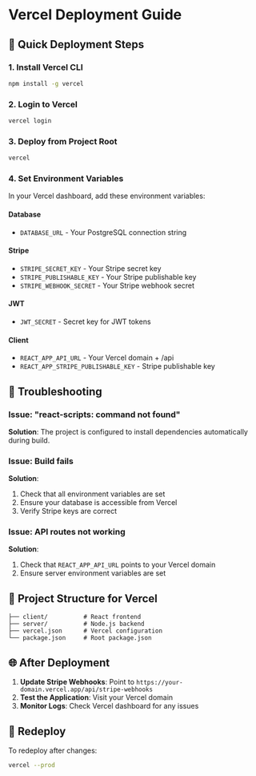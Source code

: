 # Vercel Deployment Guide

## 🚀 Quick Deployment Steps

### 1. Install Vercel CLI
```bash
npm install -g vercel
```

### 2. Login to Vercel
```bash
vercel login
```

### 3. Deploy from Project Root
```bash
vercel
```

### 4. Set Environment Variables
In your Vercel dashboard, add these environment variables:

#### Database
- `DATABASE_URL` - Your PostgreSQL connection string

#### Stripe
- `STRIPE_SECRET_KEY` - Your Stripe secret key
- `STRIPE_PUBLISHABLE_KEY` - Your Stripe publishable key  
- `STRIPE_WEBHOOK_SECRET` - Your Stripe webhook secret

#### JWT
- `JWT_SECRET` - Secret key for JWT tokens

#### Client
- `REACT_APP_API_URL` - Your Vercel domain + /api
- `REACT_APP_STRIPE_PUBLISHABLE_KEY` - Stripe publishable key

## 🔧 Troubleshooting

### Issue: "react-scripts: command not found"
**Solution**: The project is configured to install dependencies automatically during build.

### Issue: Build fails
**Solution**: 
1. Check that all environment variables are set
2. Ensure your database is accessible from Vercel
3. Verify Stripe keys are correct

### Issue: API routes not working
**Solution**: 
1. Check that `REACT_APP_API_URL` points to your Vercel domain
2. Ensure server environment variables are set

## 📁 Project Structure for Vercel

```
├── client/          # React frontend
├── server/          # Node.js backend  
├── vercel.json      # Vercel configuration
└── package.json     # Root package.json
```

## 🌐 After Deployment

1. **Update Stripe Webhooks**: Point to `https://your-domain.vercel.app/api/stripe-webhooks`
2. **Test the Application**: Visit your Vercel domain
3. **Monitor Logs**: Check Vercel dashboard for any issues

## 🔄 Redeploy

To redeploy after changes:
```bash
vercel --prod
```
